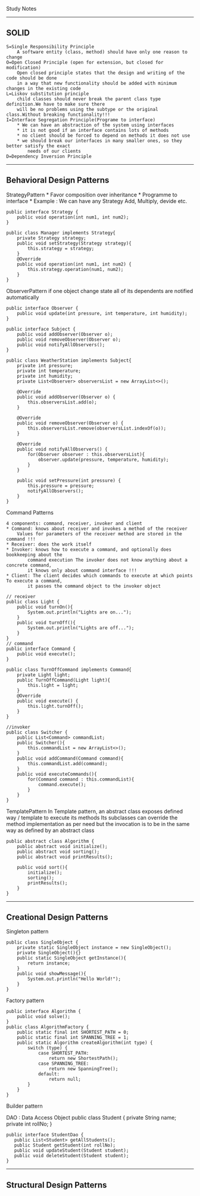 Study Notes

-----
SOLID
----- 
	S=Single Responsibility Principle
		A software entity (class, method) should have only one reason to change
	O=Open Closed Principle (open for extension, but closed for modification)
		Open closed principle states that the design and writing of the code should be done
		in a way that new functionality should be added with minimum changes in the existing code
	L=Liskov substitution principle
		child classes should never break the parent class type definition.We have to make sure there 
		will be no problems using the subtype or the original class.Without breaking functionality!!!
	I=Interface Segregation Principle(Programe to interface)
		* We can have an abstraction of the system using interfaces
		* it is not good if an interface contains lots of methods
		* no client should be forced to depend on methods it does not use
		* we should break our interfaces in many smaller ones, so they better satisfy the exact 
			needs of our clients
	D=Dependency Inversion Principle
	
--------------------------
Behavioral Design Patterns
--------------------------

StrategyPattern
	* Favor composition over inheritance
	* Programme to interface
	* Example : We can have any Strategy Add, Multiply, devide etc.
	
	public interface Strategy {
		public void operation(int num1, int num2);
	}

	public class Manager implements Strategy{
		private Strategy strategy;
		public void setStrategy(Strategy strategy){
			this.strategy = strategy;
		}
		@Override
		public void operation(int num1, int num2) {
			this.strategy.operation(num1, num2);
		}
	}
		
ObserverPattern
	if one object change state all of its dependents are notified automatically
	
	public interface Observer {
		public void update(int pressure, int temperature, int humidity);
	}
	
	public interface Subject {
		public void addObserver(Observer o);
		public void removeObserver(Observer o);
		public void notifyAllObservers();
	}
	
	public class WeatherStation implements Subject{
		private int pressure;
		private int temperature;
		private int humidity;
		private List<Observer> observersList = new ArrayList<>();
		
		@Override
		public void addObserver(Observer o) {
			this.observersList.add(o);
		}

		@Override
		public void removeObserver(Observer o) {
			this.observersList.remove(observersList.indexOf(o));
		}

		@Override
		public void notifyAllObservers() {
			for(Observer observer : this.observersList){
				observer.update(pressure, temperature, humidity);
			}
		}

		public void setPressure(int pressure) {
			this.pressure = pressure;
			notifyAllObservers();
		}
	}

Command Patterns

	4 components: command, receiver, invoker and client
 	* Command: knows about receiver and invokes a method of the receiver
		Values for parameters of the receiver method are stored in the command !!!
	* Receiver: does the work itself
	* Invoker: knows how to execute a command, and optionally does bookkeeping about the
			command execution The invoker does not know anything about a concrete command, 
			it knows only about command interface !!!
	* Client: The client decides which commands to execute at which points To execute a command, 
			it passes the command object to the invoker object

	// receiver
	public class Light {
		public void turnOn(){
			System.out.println("Lights are on...");
		}
		public void turnOff(){
			System.out.println("Lights are off...");
		}
	}
	// command 
	public interface Command {
		public void execute();
	}

	public class TurnOffCommand implements Command{
		private Light light;
		public TurnOffCommand(Light light){
			this.light = light;
		}
		@Override
		public void execute() {
			this.light.turnOff();
		}
	}
	
	//invoker
	public class Switcher {
		public List<Command> commandList;
		public Switcher(){
			this.commandList = new ArrayList<>();
		}
		public void addCommand(Command command){
			this.commandList.add(command);
		}
		public void executeCommands(){
			for(Command command : this.commandList){
				command.execute();
			}
		}
	}
	
	
TemplatePattern
	In Template pattern, an abstract class exposes defined way / template to execute its methods
	Its subclasses can override the method implementation as per need but the invocation 
	is to be in the same way as defined by an abstract class
	
	public abstract class Algorithm {
		public abstract void initialize();
		public abstract void sorting();
		public abstract void printResults();
		
		public void sort(){
			initialize();
			sorting();
			printResults();
		}
	}
	

	
--------------------------
Creational Design Patterns
--------------------------

Singleton pattern

	public class SingleObject {
		private static SingleObject instance = new SingleObject();
		private SingleObject(){}
		public static SingleObject getInstance(){
			return instance;
		}
		public void showMessage(){
			System.out.println("Hello World!");
		}
	}
	
Factory pattern	

	public interface Algorithm {
		public void solve();
	}
	public class AlgorithmFactory {
		public static final int SHORTEST_PATH = 0;
		public static final int SPANNING_TREE = 1;
		public static Algorithm createAlgorithm(int type) {
			switch (type) {
				case SHORTEST_PATH:
					return new ShortestPath();
				case SPANNING_TREE:
					return new SpanningTree();
				default:
					return null;
			}
		}
	}

Builder pattern
	

DAO : Data Access Object
	public class Student {
	   private String name;
	   private int rollNo;
	}
	
	public interface StudentDao {
	   public List<Student> getAllStudents();
	   public Student getStudent(int rollNo);
	   public void updateStudent(Student student);
	   public void deleteStudent(Student student);
	}
	
--------------------------	
Structural Design Patterns
--------------------------